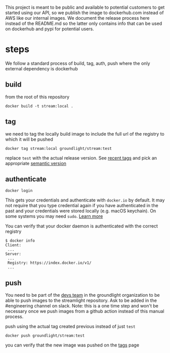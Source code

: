 This project is meant to be public and available to potential
customers to get started using our API, so we publish the image to
dockerhub.com instead of AWS like our internal images. We document the
release process here instead of the README.md so the latter only
contains info that can be used on dockerhub and pypi for potential
users.

# steps
We follow a standard process of build, tag, auth, push where the only
external dependency is dockerhub

## build
from the root of this repository
``` shell
docker build -t stream:local .
```
## tag
we need to tag the locally build image to include the full url of the
registry to which it will be pushed

``` shell
docker tag stream:local groundlight/stream:test
```

replace `test` with the actual release version. See [recent
tags](https://hub.docker.com/repository/docker/groundlight/stream/tags?page=1&ordering=last_updated)
and pick an appropriate [semantic version](https://semver.org/)

## authenticate

``` shell
docker login
```

This gets your credentials and authenticate with `docker.io` by
default. It may not require that you type credential again if you have
authenticated in the past and your credentials were stored locally
(e.g. macOS keychain). On some systems you may need `sudo`. [Learn
more](https://docs.docker.com/engine/reference/commandline/login/#privileged-user-requirement)

You can verify that your docker daemon is authenticated with the correct registry

``` shell
$ docker info
Client:
 ...
Server:
 ...
 Registry: https://index.docker.io/v1/
 ...
```
## push
You need to be part of the [devs
team](https://hub.docker.com/orgs/groundlight/teams/devs/members) in
the groundlight organization to be able to push images to the
streamlight repository. Ask to be added in the #engineering channel on
slack. Note: this is a one time step and won't be necessary once we
push images from a github action instead of this manual process.

push using the actual tag created previous instead of just `test`
``` shell
docker push groundlight/stream:test
```
you can verify that the new image was pushed on the
[tags](https://hub.docker.com/repository/docker/groundlight/stream/tags?page=1&ordering=last_updated)
page
